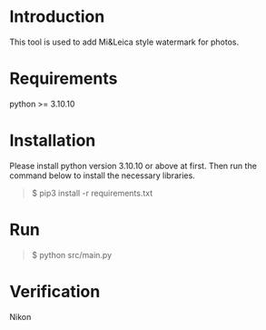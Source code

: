 # Introduction
This tool is used to add Mi&Leica style watermark for photos.

# Requirements
python >= 3.10.10

# Installation
Please install python version 3.10.10 or above at first. Then run the command below to install the necessary libraries.
> $ pip3 install -r requirements.txt

# Run
> $ python src/main.py

# Verification
Nikon